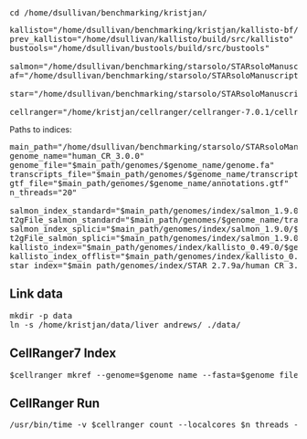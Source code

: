 <pre>cd /home/dsullivan/benchmarking/kristjan/</pre>

<pre>kallisto="/home/dsullivan/benchmarking/kristjan/kallisto-bf/build/src/kallisto"
prev_kallisto="/home/dsullivan/kallisto/build/src/kallisto"
bustools="/home/dsullivan/bustools/build/src/bustools"

salmon="/home/dsullivan/benchmarking/starsolo/STARsoloManuscript/exe/salmon_1.9.0"
af="/home/dsullivan/benchmarking/starsolo/STARsoloManuscript/exe/alevin-fry_0.8.0"

star="/home/dsullivan/benchmarking/starsolo/STARsoloManuscript//exe/STAR_2.7.9a"

cellranger="/home/kristjan/cellranger/cellranger-7.0.1/cellranger"
</pre>

Paths to indices:

<pre>main_path="/home/dsullivan/benchmarking/starsolo/STARsoloManuscript"
genome_name="human_CR_3.0.0"
genome_file="$main_path/genomes/$genome_name/genome.fa"
transcripts_file="$main_path/genomes/$genome_name/transcripts.fa"
gtf_file="$main_path/genomes/$genome_name/annotations.gtf"
n_threads="20"

salmon_index_standard="$main_path/genomes/index/salmon_1.9.0/$genome_name/standard/index"
t2gFile_salmon_standard="$main_path/genomes/$genome_name/transcript_to_gene.2col.txt"
salmon_index_splici="$main_path/genomes/index/salmon_1.9.0/$genome_name/splici/i150"
t2gFile_salmon_splici="$main_path/genomes/index/salmon_1.9.0/$genome_name/splici/salmon_splici_150/splici_fl145_t2g_3col.tsv"
kallisto_index="$main_path/genomes/index/kallisto_0.49.0/$genome_name/standard_1/index.idx"
kallisto_index_offlist="$main_path/genomes/index/kallisto_0.49.0/$genome_name/standard_offlist_1/index.idx"
star_index="$main_path/genomes/index/STAR_2.7.9a/human_CR_3.0.0/fullSA/"</pre>

## Link data

<pre>mkdir -p data
ln -s /home/kristjan/data/liver_andrews/ ./data/</pre>

## CellRanger7 Index

<pre>$cellranger mkref --genome=$genome_name --fasta=$genome_file --genes=$gtf_file --nthreads=$n_threads</pre>

## CellRanger Run

<pre>/usr/bin/time -v $cellranger count --localcores $n_threads --fastqs data/liver_andrews/sc/ --sample SRR16227561,SRR16227562,SRR16227563,SRR16227564,SRR16227565,SRR16227566,SRR16227567,SRR16227568,SRR16227569,SRR16227571,SRR16227572,SRR16227573,SRR16227574,SRR16227575,SRR16227576,SRR16227578,SRR16227579,SRR16227580,SRR16227581,SRR16227582,SRR16227583 --id sc_liver_cellranger7 --transcriptome human_CR_3.0.0  --chemistry SC3Pv3 1> sc_liver_cellranger7_stdout.txt 2> sc_liver_cellranger7_stderr.txt</pre>
